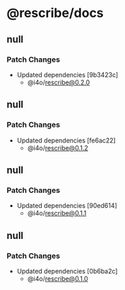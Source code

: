 # @rescribe/docs

## null

### Patch Changes

-   Updated dependencies [9b3423c]
    -   @i4o/rescribe@0.2.0

## null

### Patch Changes

-   Updated dependencies [fe6ac22]
    -   @i4o/rescribe@0.1.2

## null

### Patch Changes

-   Updated dependencies [90ed614]
    -   @i4o/rescribe@0.1.1

## null

### Patch Changes

-   Updated dependencies [0b6ba2c]
    -   @i4o/rescribe@0.1.0
